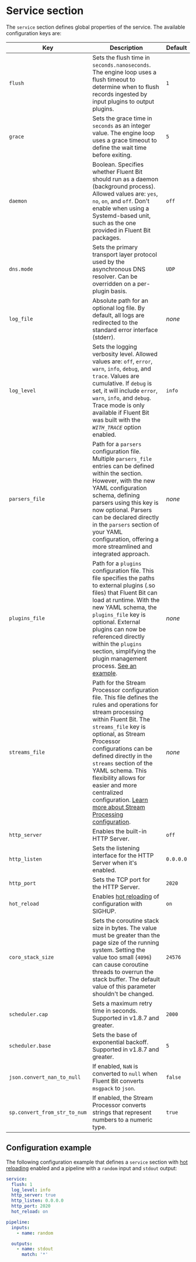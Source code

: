 # Service section

The `service` section defines global properties of the service. The available configuration keys are:

| Key | Description                                                                                                                                                                                                                                                                                                                                                                                                                                          | Default |
|---|------------------------------------------------------------------------------------------------------------------------------------------------------------------------------------------------------------------------------------------------------------------------------------------------------------------------------------------------------------------------------------------------------------------------------------------------------|---|
| `flush` | Sets the flush time in `seconds.nanoseconds`. The engine loop uses a flush timeout to determine when to flush records ingested by input plugins to output plugins.                                                                                                                                                                                                                                                                                   | `1` |
| `grace` | Sets the grace time in `seconds` as an integer value. The engine loop uses a grace timeout to define the wait time before exiting.                                                                                                                                                                                                                                                                                                                   | `5` |
| `daemon` | Boolean. Specifies whether Fluent Bit should run as a daemon (background process). Allowed values are: `yes`, `no`, `on`, and `off`. Don't enable when using a Systemd-based unit, such as the one provided in Fluent Bit packages.                                                                                                                                                                                                                  | `off` |
| `dns.mode` | Sets the primary transport layer protocol used by the asynchronous DNS resolver. Can be overridden on a per-plugin basis.                                                                                                                                                                                                                                                                                                                            | `UDP` |
| `log_file` | Absolute path for an optional log file. By default, all logs are redirected to the standard error interface (stderr).                                                                                                                                                                                                                                                                                                                                | _none_ |
| `log_level` | Sets the logging verbosity level. Allowed values are: `off`, `error`, `warn`, `info`, `debug`, and `trace`. Values are cumulative. If `debug` is set, it will include `error`, `warn`, `info`, and `debug`. Trace mode is only available if Fluent Bit was built with the _`WITH_TRACE`_ option enabled.                                                                                                                                             | `info` |
| `parsers_file` | Path for a `parsers` configuration file. Multiple `parsers_file` entries can be defined within the section. However, with the new YAML configuration schema, defining parsers using this key is now optional. Parsers can be declared directly in the `parsers` section of your YAML configuration, offering a more streamlined and integrated approach.                                                                                             | _none_ |
| `plugins_file` | Path for a `plugins` configuration file. This file specifies the paths to external plugins (.so files) that Fluent Bit can load at runtime. With the new YAML schema, the `plugins_file` key is optional. External plugins can now be referenced directly within the `plugins` section, simplifying the plugin management process. [See an example](https://github.com/fluent/fluent-bit/blob/master/conf/plugins.conf).                             | _none_ |
| `streams_file` | Path for the Stream Processor configuration file. This file defines the rules and operations for stream processing within Fluent Bit. The `streams_file` key is optional, as Stream Processor configurations can be defined directly in the `streams` section of the YAML schema. This flexibility allows for easier and more centralized configuration. [Learn more about Stream Processing configuration](../../../stream-processing/introduction.md). | _none_ |
| `http_server` | Enables the built-in HTTP Server.                                                                                                                                                                                                                                                                                                                                                                                                                    | `off` |
| `http_listen` | Sets the listening interface for the HTTP Server when it's enabled.                                                                                                                                                                                                                                                                                                                                                                                  | `0.0.0.0` |
| `http_port` | Sets the TCP port for the HTTP Server.                                                                                                                                                                                                                                                                                                                                                                                                               | `2020` |
| `hot_reload` | Enables [hot reloading](../../hot-reload.md) of configuration with SIGHUP.                                                                                                                                                                                                                                                                                                                                                                           | `on` |
| `coro_stack_size` | Sets the coroutine stack size in bytes. The value must be greater than the page size of the running system. Setting the value too small (`4096`) can cause coroutine threads to overrun the stack buffer. The default value of this parameter shouldn't be changed.                                                                                                                                                                                  | `24576` |
| `scheduler.cap` | Sets a maximum retry time in seconds. Supported in v1.8.7 and greater.                                                                                                                                                                                                                                                                                                                                                                               | `2000` |
| `scheduler.base` | Sets the base of exponential backoff. Supported in v1.8.7 and greater.                                                                                                                                                                                                                                                                                                                                                                               | `5` |
| `json.convert_nan_to_null` | If enabled, `NaN` is converted to `null` when Fluent Bit converts `msgpack` to `json`.                                                                                                                                                                                                                                                                                                                                                               | `false` |
| `sp.convert_from_str_to_num` | If enabled, the Stream Processor converts strings that represent numbers to a numeric type.                                                                                                                                                                                                                                                                                                                                                          | `true` |

## Configuration example

The following configuration example that defines a `service` section with [hot reloading](../../hot-reload.md) enabled and a pipeline with a `random` input and `stdout` output:

```yaml
service:
  flush: 1
  log_level: info
  http_server: true
  http_listen: 0.0.0.0
  http_port: 2020
  hot_reload: on

pipeline:
  inputs:
    - name: random

  outputs:
    - name: stdout
      match: '*'
```